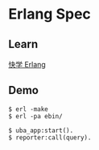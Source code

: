 Erlang Spec
=====

Learn
-----

[快学 Erlang](https://github.com/zhenyuanlau/erlang-spec/blob/main/doc/Erlang.md)

Demo
-----
    $ erl -make
    $ erl -pa ebin/

    $ uba_app:start().
    $ reporter:call(query).
